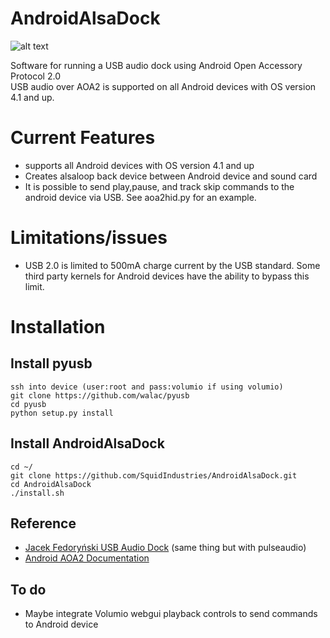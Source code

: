 AndroidAlsaDock
===================
![alt text](http://i.imgur.com/qwmLS3N.png "Diagram")


Software for running a USB audio dock using Android Open Accessory Protocol 2.0  
USB audio over AOA2 is supported on all Android devices with OS version 4.1 and up. 

# Current Features

* supports all Android devices with OS version 4.1 and up
* Creates alsaloop back device between Android device and sound card
* It is possible to send play,pause, and track skip commands to the android device via USB. See aoa2hid.py for an example.

# Limitations/issues
* USB 2.0 is limited to 500mA charge current by the USB standard. Some third party kernels for Android devices have the ability to bypass this limit.


# Installation

## Install pyusb
	ssh into device (user:root and pass:volumio if using volumio)
    git clone https://github.com/walac/pyusb
    cd pyusb
    python setup.py install

## Install AndroidAlsaDock
    cd ~/
    git clone https://github.com/SquidIndustries/AndroidAlsaDock.git
    cd AndroidAlsaDock
    ./install.sh
    

## Reference
* [Jacek Fedoryński USB Audio Dock](http://blog.jfedor.org/2013/01/usb-audio-dock-for-android.html) (same thing but with pulseaudio)
* [Android AOA2 Documentation](http://source.android.com/accessories/aoa2.html)

## To do

* Maybe integrate Volumio webgui playback controls to send commands to Android device

